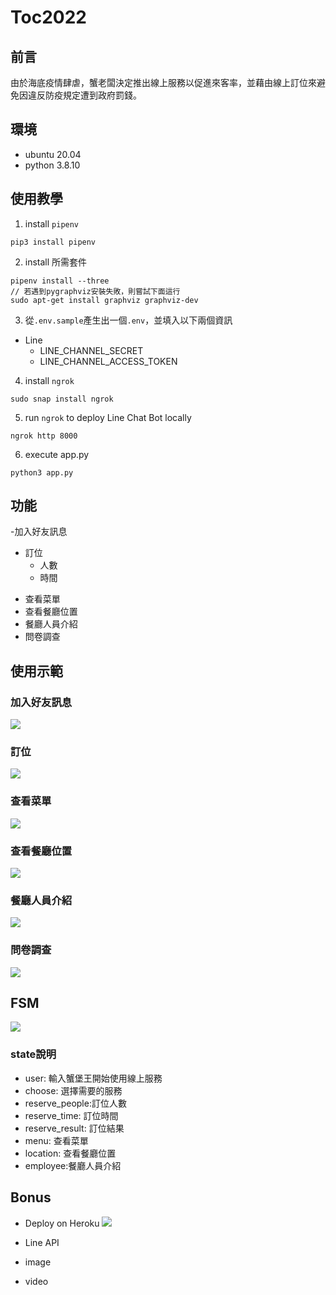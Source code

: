 # Toc2022

## 前言
由於海底疫情肆虐，蟹老闆決定推出線上服務以促進來客率，並藉由線上訂位來避免因違反防疫規定遭到政府罰錢。

## 環境
- ubuntu 20.04
- python 3.8.10

## 使用教學
1. install `pipenv`
```shell
pip3 install pipenv
```
2. install 所需套件
```shell
pipenv install --three
// 若遇到pygraphviz安裝失敗，則嘗試下面這行
sudo apt-get install graphviz graphviz-dev
```
3. 從`.env.sample`產生出一個`.env`，並填入以下兩個資訊

- Line
    - LINE_CHANNEL_SECRET
    - LINE_CHANNEL_ACCESS_TOKEN

4. install `ngrok`

```shell
sudo snap install ngrok
```
5. run `ngrok` to deploy Line Chat Bot locally
```shell
ngrok http 8000
```
6. execute app.py
```shell
python3 app.py
```

## 功能
-加入好友訊息
- 訂位
    - 人數
    - 時間
* 查看菜單
* 查看餐廳位置
* 餐廳人員介紹
* 問卷調查

## 使用示範

### 加入好友訊息
![]( https://img.onl/DqAJfe)

### 訂位
![]( https://img.onl/G7Yol)

### 查看菜單
![]( https://img.onl/C73X5L)
### 查看餐廳位置
![]( https://img.onl/mEPP2x)
### 餐廳人員介紹
![]( https://img.onl/Ce519F) 
### 問卷調查
![]( https://img.onl/wBo1S5)
## FSM
![](https://img.onl/zQ4JtS)
### state說明
- user: 輸入蟹堡王開始使用線上服務
- choose: 選擇需要的服務
- reserve_people:訂位人數
- reserve_time: 訂位時間
- reserve_result: 訂位結果
- menu: 查看菜單
- location: 查看餐廳位置
- employee:餐廳人員介紹


## Bonus


- Deploy on Heroku
![](https://img.onl/UdErez)
- Line API 

- image
- video
